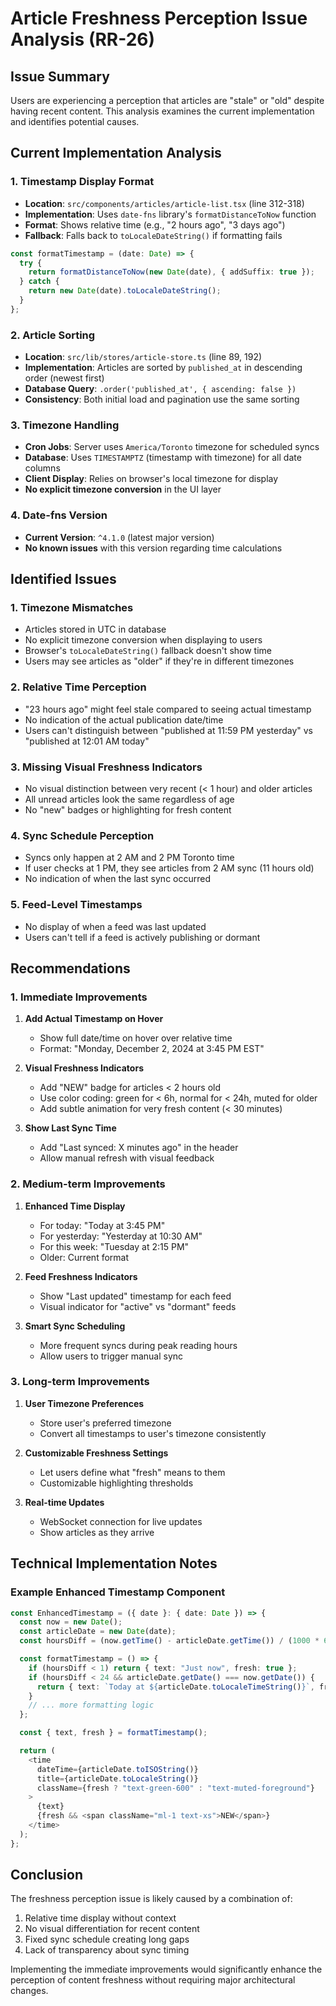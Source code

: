 # Article Freshness Perception Issue Analysis (RR-26)

## Issue Summary

Users are experiencing a perception that articles are "stale" or "old" despite having recent content. This analysis examines the current implementation and identifies potential causes.

## Current Implementation Analysis

### 1. Timestamp Display Format

- **Location**: `src/components/articles/article-list.tsx` (line 312-318)
- **Implementation**: Uses `date-fns` library's `formatDistanceToNow` function
- **Format**: Shows relative time (e.g., "2 hours ago", "3 days ago")
- **Fallback**: Falls back to `toLocaleDateString()` if formatting fails

```typescript
const formatTimestamp = (date: Date) => {
  try {
    return formatDistanceToNow(new Date(date), { addSuffix: true });
  } catch {
    return new Date(date).toLocaleDateString();
  }
};
```

### 2. Article Sorting

- **Location**: `src/lib/stores/article-store.ts` (line 89, 192)
- **Implementation**: Articles are sorted by `published_at` in descending order (newest first)
- **Database Query**: `.order('published_at', { ascending: false })`
- **Consistency**: Both initial load and pagination use the same sorting

### 3. Timezone Handling

- **Cron Jobs**: Server uses `America/Toronto` timezone for scheduled syncs
- **Database**: Uses `TIMESTAMPTZ` (timestamp with timezone) for all date columns
- **Client Display**: Relies on browser's local timezone for display
- **No explicit timezone conversion** in the UI layer

### 4. Date-fns Version

- **Current Version**: `^4.1.0` (latest major version)
- **No known issues** with this version regarding time calculations

## Identified Issues

### 1. Timezone Mismatches

- Articles stored in UTC in database
- No explicit timezone conversion when displaying to users
- Browser's `toLocaleDateString()` fallback doesn't show time
- Users may see articles as "older" if they're in different timezones

### 2. Relative Time Perception

- "23 hours ago" might feel stale compared to seeing actual timestamp
- No indication of the actual publication date/time
- Users can't distinguish between "published at 11:59 PM yesterday" vs "published at 12:01 AM today"

### 3. Missing Visual Freshness Indicators

- No visual distinction between very recent (< 1 hour) and older articles
- All unread articles look the same regardless of age
- No "new" badges or highlighting for fresh content

### 4. Sync Schedule Perception

- Syncs only happen at 2 AM and 2 PM Toronto time
- If user checks at 1 PM, they see articles from 2 AM sync (11 hours old)
- No indication of when the last sync occurred

### 5. Feed-Level Timestamps

- No display of when a feed was last updated
- Users can't tell if a feed is actively publishing or dormant

## Recommendations

### 1. Immediate Improvements

1. **Add Actual Timestamp on Hover**

   - Show full date/time on hover over relative time
   - Format: "Monday, December 2, 2024 at 3:45 PM EST"

2. **Visual Freshness Indicators**

   - Add "NEW" badge for articles < 2 hours old
   - Use color coding: green for < 6h, normal for < 24h, muted for older
   - Add subtle animation for very fresh content (< 30 minutes)

3. **Show Last Sync Time**
   - Add "Last synced: X minutes ago" in the header
   - Allow manual refresh with visual feedback

### 2. Medium-term Improvements

1. **Enhanced Time Display**

   - For today: "Today at 3:45 PM"
   - For yesterday: "Yesterday at 10:30 AM"
   - For this week: "Tuesday at 2:15 PM"
   - Older: Current format

2. **Feed Freshness Indicators**

   - Show "Last updated" timestamp for each feed
   - Visual indicator for "active" vs "dormant" feeds

3. **Smart Sync Scheduling**
   - More frequent syncs during peak reading hours
   - Allow users to trigger manual sync

### 3. Long-term Improvements

1. **User Timezone Preferences**

   - Store user's preferred timezone
   - Convert all timestamps to user's timezone consistently

2. **Customizable Freshness Settings**

   - Let users define what "fresh" means to them
   - Customizable highlighting thresholds

3. **Real-time Updates**
   - WebSocket connection for live updates
   - Show articles as they arrive

## Technical Implementation Notes

### Example Enhanced Timestamp Component

```typescript
const EnhancedTimestamp = ({ date }: { date: Date }) => {
  const now = new Date();
  const articleDate = new Date(date);
  const hoursDiff = (now.getTime() - articleDate.getTime()) / (1000 * 60 * 60);

  const formatTimestamp = () => {
    if (hoursDiff < 1) return { text: "Just now", fresh: true };
    if (hoursDiff < 24 && articleDate.getDate() === now.getDate()) {
      return { text: `Today at ${articleDate.toLocaleTimeString()}`, fresh: true };
    }
    // ... more formatting logic
  };

  const { text, fresh } = formatTimestamp();

  return (
    <time
      dateTime={articleDate.toISOString()}
      title={articleDate.toLocaleString()}
      className={fresh ? "text-green-600" : "text-muted-foreground"}
    >
      {text}
      {fresh && <span className="ml-1 text-xs">NEW</span>}
    </time>
  );
};
```

## Conclusion

The freshness perception issue is likely caused by a combination of:

1. Relative time display without context
2. No visual differentiation for recent content
3. Fixed sync schedule creating long gaps
4. Lack of transparency about sync timing

Implementing the immediate improvements would significantly enhance the perception of content freshness without requiring major architectural changes.
